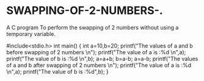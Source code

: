 # SWAPPING-OF-2-NUMBERS-.
A C program To perform the swapping of 2 numbers without using a temporary variable.

#include<stdio.h>
int main()
{
 int a=10,b=20;
 printf("The values of a and b before swapping of 2 numbers \n");
 printf("The value of a is :%d \n",a);
 printf("The value of b is :%d \n",b);
 a=a+b;
 b=a-b;
 a=a-b;
 printf("The values of a and b after swapping of 2 numbers \n");
 printf("The value of a is :%d \n",a);
 printf("The value of b is :%d",b);
}
